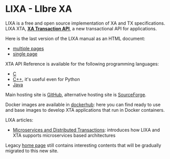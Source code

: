 # LIXA - LIbre XA

LIXA is a free and open source implementation of XA and TX specifications.
LIXA XTA, [**XA Transaction API**](XTA.md), a new transactional API for
applications.

Here is the last version of the LIXA manual as an HTML document:

- [multiple pages](/manuals/html/index.html)
- [single page](/manuals/html/index_all_in_one.html)

XTA API Reference is available for the following programming languages:

- [C](/manuals/xta/C/index.html)
- [C++](/manuals/xta/CPP/index.html), it's useful even for Python
- [Java](/manuals/xta/Java/index.html)

Main hosting site is [GitHub](https://github.com/tiian/lixa), alternative hosting site is [SourceForge](https://sourceforge.net/projects/lixa/).

Docker images are available in [dockerhub](https://hub.docker.com/u/lixa): here you can find ready to use and base images to develop XTA applications that run in Docker containers.

LIXA articles:

- [Microservices and Distributed Transactions](https://dzone.com/articles/microservices-and-distributed-transactions): introduces how LIXA and XTA supports microservices based architectures

Legacy [home page](https://sourceforge.net/p/lixa/wiki/) still contains interesting contents that will be gradually migrated to this new site.
